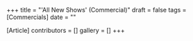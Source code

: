 +++
title = "'All New Shows' (Commercial)"
draft = false
tags = [Commercials]
date = ""

[Article]
contributors = []
gallery = []
+++